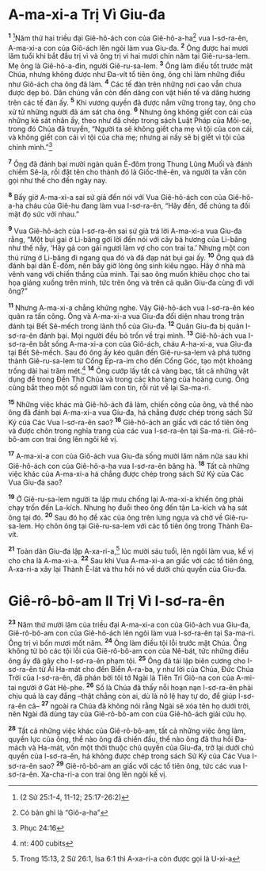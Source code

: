 # A-ma-xi-a Trị Vì Giu-đa
<sup><b>1</b></sup> [^1@-ab1a663e-ce55-469e-b6ff-fe4c552054a2]Năm thứ hai triều đại Giê-hô-ách con của Giê-hô-a-ha[^1-ab1a663e-ce55-469e-b6ff-fe4c552054a2] vua I-sơ-ra-ên, A-ma-xi-a con của Giô-ách lên ngôi làm vua Giu-đa. <sup><b>2</b></sup> Ông được hai mươi lăm tuổi khi bắt đầu trị vì và ông trị vì hai mươi chín năm tại Giê-ru-sa-lem. Mẹ ông là Giê-hô-a-đin, người Giê-ru-sa-lem. <sup><b>3</b></sup> Ông làm điều tốt trước mặt Chúa, nhưng không được như Ða-vít tổ tiên ông, ông chỉ làm những điều như Giô-ách cha ông đã làm. <sup><b>4</b></sup> Các tế đàn trên những nơi cao vẫn chưa được dẹp bỏ. Dân chúng vẫn còn đến dâng con vật hiến tế và dâng hương trên các tế đàn ấy. <sup><b>5</b></sup> Khi vương quyền đã được nắm vững trong tay, ông cho xử tử những người đã ám sát cha ông. <sup><b>6</b></sup> Nhưng ông không giết con cái của những kẻ sát nhân ấy, theo như đã chép trong sách Luật Pháp của Môi-se, trong đó Chúa đã truyền, “Người ta sẽ không giết cha mẹ vì tội của con cái, và không giết con cái vì tội của cha mẹ; nhưng ai nấy sẽ bị giết vì tội của chính mình.”[^2@-ab1a663e-ce55-469e-b6ff-fe4c552054a2]

<sup><b>7</b></sup> Ông đã đánh bại mười ngàn quân Ê-đôm trong Thung Lũng Muối và đánh chiếm Sê-la, rồi đặt tên cho thành đó là Giốc-thê-ên, và người ta vẫn còn gọi như thế cho đến ngày nay.

<sup><b>8</b></sup> Bấy giờ A-ma-xi-a sai sứ giả đến nói với Vua Giê-hô-ách con của Giê-hô-a-ha cháu của Giê-hu đang làm vua I-sơ-ra-ên, “Hãy đến, để chúng ta đối mặt đọ sức với nhau.”

<sup><b>9</b></sup> Vua Giê-hô-ách của I-sơ-ra-ên sai sứ giả trả lời A-ma-xi-a vua Giu-đa rằng, “Một bụi gai ở Li-băng gởi lời đến nói với cây bá hương của Li-băng như thế nầy, ‘Hãy gả con gái ngươi làm vợ cho con trai ta.’ Nhưng một con thú rừng ở Li-băng đi ngang qua đó và đã đạp nát bụi gai ấy. <sup><b>10</b></sup> Ông quả đã đánh bại dân Ê-đôm, nên bây giờ lòng ông sinh kiêu ngạo. Hãy ở nhà mà vênh vang với chiến thắng của mình. Tại sao ông muốn khiêu chọc cho tai họa giáng xuống trên mình, tức trên ông và trên cả quân Giu-đa cùng đi với ông?”

<sup><b>11</b></sup> Nhưng A-ma-xi-a chẳng khứng nghe. Vậy Giê-hô-ách vua I-sơ-ra-ên kéo quân ra tấn công. Ông và A-ma-xi-a vua Giu-đa đối diện nhau trong trận đánh tại Bết Sê-mếch trong lãnh thổ của Giu-đa. <sup><b>12</b></sup> Quân Giu-đa bị quân I-sơ-ra-ên đánh bại. Mọi người đều bỏ trốn về trại mình. <sup><b>13</b></sup> Giê-hô-ách vua I-sơ-ra-ên bắt sống A-ma-xi-a con của Giô-ách, cháu A-ha-xi-a, vua Giu-đa tại Bết Sê-mếch. Sau đó ông ấy kéo quân đến Giê-ru-sa-lem và phá tường thành Giê-ru-sa-lem từ Cổng Ép-ra-im cho đến Cổng Góc, tạo một khoảng trống dài hai trăm mét.[^2-ab1a663e-ce55-469e-b6ff-fe4c552054a2] <sup><b>14</b></sup> Ông cướp lấy tất cả vàng bạc, tất cả những vật dụng để trong Ðền Thờ Chúa và trong các kho tàng của hoàng cung. Ông cũng bắt theo một số người làm con tin, rồi rút về lại Sa-ma-ri.

<sup><b>15</b></sup> Những việc khác mà Giê-hô-ách đã làm, chiến công của ông, và thể nào ông đã đánh bại A-ma-xi-a vua Giu-đa, há chẳng được chép trong sách Sử Ký của Các Vua I-sơ-ra-ên sao? <sup><b>16</b></sup> Giê-hô-ách an giấc với các tổ tiên ông và được chôn trong nghĩa trang của các vua I-sơ-ra-ên tại Sa-ma-ri. Giê-rô-bô-am con trai ông lên ngôi kế vị.

<sup><b>17</b></sup> A-ma-xi-a con của Giô-ách vua Giu-đa sống mười lăm năm nữa sau khi Giê-hô-ách con của Giê-hô-a-ha vua I-sơ-ra-ên băng hà. <sup><b>18</b></sup> Tất cả những việc khác của A-ma-xi-a há chẳng được chép trong sách Sử Ký của Các Vua Giu-đa sao?

<sup><b>19</b></sup> Ở Giê-ru-sa-lem người ta lập mưu chống lại A-ma-xi-a khiến ông phải chạy trốn đến La-kích. Nhưng họ đuổi theo ông đến tận La-kích và hạ sát ông tại đó. <sup><b>20</b></sup> Sau đó họ để xác của ông trên lưng ngựa và chở về Giê-ru-sa-lem. Họ chôn ông tại Giê-ru-sa-lem với các tổ tiên ông trong Thành Ða-vít.

<sup><b>21</b></sup> Toàn dân Giu-đa lập A-xa-ri-a,[^3-ab1a663e-ce55-469e-b6ff-fe4c552054a2] lúc mười sáu tuổi, lên ngôi làm vua, kế vị cho cha là A-ma-xi-a. <sup><b>22</b></sup> Sau khi Vua A-ma-xi-a an giấc với các tổ tiên ông, A-xa-ri-a xây lại Thành Ê-lát và thu hồi nó về dưới chủ quyền của Giu-đa.

# Giê-rô-bô-am II Trị Vì I-sơ-ra-ên
<sup><b>23</b></sup> Năm thứ mười lăm của triều đại A-ma-xi-a con của Giô-ách vua Giu-đa, Giê-rô-bô-am con của Giê-hô-ách lên ngôi làm vua I-sơ-ra-ên tại Sa-ma-ri. Ông trị vì bốn mươi mốt năm. <sup><b>24</b></sup> Ông làm điều tội lỗi trước mặt Chúa. Ông không từ bỏ các tội lỗi của Giê-rô-bô-am con của Nê-bát, tức những điều ông ấy đã gây cho I-sơ-ra-ên phạm tội. <sup><b>25</b></sup> Ông đã tái lập biên cương cho I-sơ-ra-ên từ Ải Ha-mát cho đến Biển A-ra-ba, y như lời của Chúa, Ðức Chúa Trời của I-sơ-ra-ên, đã phán bởi tôi tớ Ngài là Tiên Tri Giô-na con của A-mi-tai người ở Gát Hê-phe. <sup><b>26</b></sup> Số là Chúa đã thấy nỗi hoạn nạn I-sơ-ra-ên phải chịu quả là cay đắng –thật chẳng còn ai, dù là nô lệ hay tự do, để giúp I-sơ-ra-ên cả– <sup><b>27</b></sup> ngoài ra Chúa đã không nói rằng Ngài sẽ xóa tên họ dưới trời, nên Ngài đã dùng tay của Giê-rô-bô-am con của Giê-hô-ách giải cứu họ.

<sup><b>28</b></sup> Tất cả những việc khác của Giê-rô-bô-am, tất cả những việc ông làm, quyền lực của ông, thể nào ông đã chiến đấu, thể nào ông đã thu hồi Ða-mách và Ha-mát, vốn một thời thuộc chủ quyền của Giu-đa, trở lại dưới chủ quyền của I-sơ-ra-ên, há không được chép trong sách Sử Ký của Các Vua I-sơ-ra-ên sao? <sup><b>29</b></sup> Giê-rô-bô-am an giấc với các tổ tiên ông, tức các vua I-sơ-ra-ên. Xa-cha-ri-a con trai ông lên ngôi kế vị.

[^1-ab1a663e-ce55-469e-b6ff-fe4c552054a2]: Có bản ghi là “Giô-a-ha”
[^2-ab1a663e-ce55-469e-b6ff-fe4c552054a2]: nt: 400 cubits
[^3-ab1a663e-ce55-469e-b6ff-fe4c552054a2]: Trong 15:13, 2 Sử 26:1, Isa 6:1 thì A-xa-ri-a còn được gọi là U-xi-a
[^1@-ab1a663e-ce55-469e-b6ff-fe4c552054a2]: (2 Sử 25:1-4, 11-12; 25:17-26:2)
[^2@-ab1a663e-ce55-469e-b6ff-fe4c552054a2]: Phục 24:16